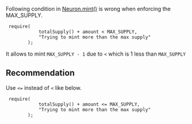 Following condition in [Neuron.mint()](https://github.com/code-423n4/2024-02-ai-arena/blob/main/src/Neuron.sol#L156) is wrong when enforcing the MAX_SUPPLY.
```solidity
 require(
            totalSupply() + amount < MAX_SUPPLY,
            "Trying to mint more than the max supply"
        );
```
It allows to mint ``MAX_SUPPLY - 1`` due to ``<`` which is 1 less than ``MAX_SUPPLY``

## Recommendation

Use ``<=`` instead of ``<`` like below.
```solidity
 require(
            totalSupply() + amount <= MAX_SUPPLY,
            "Trying to mint more than the max supply"
        );
```